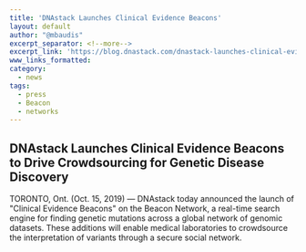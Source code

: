```yaml
---
title: 'DNAstack Launches Clinical Evidence Beacons'
layout: default
author: "@mbaudis"
excerpt_separator: <!--more-->
excerpt_link: 'https://blog.dnastack.com/dnastack-launches-clinical-evidence-beacons-to-drive-crowdsourcing-for-genetic-disease-discovery-f8d66f770b12'
www_links_formatted:
category:
  - news
tags:
  - press
  - Beacon
  - networks
---
```


## DNAstack Launches Clinical Evidence Beacons to Drive Crowdsourcing for Genetic Disease Discovery

TORONTO, Ont. (Oct. 15, 2019) — DNAstack today announced the launch of 
"Clinical Evidence Beacons" on the Beacon Network, a real-time search engine 
for finding genetic mutations across a global network of genomic datasets. 
These additions will enable medical laboratories to crowdsource the 
interpretation of variants through a secure social network.

<!--more-->
